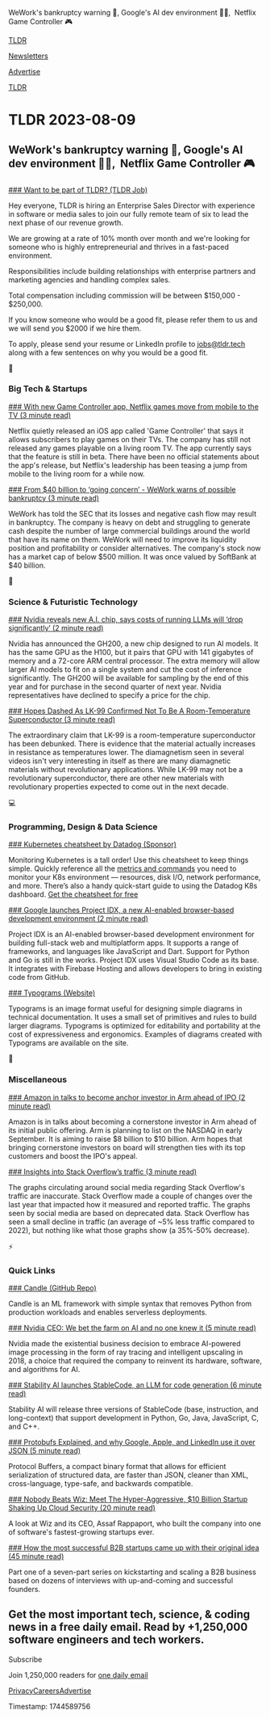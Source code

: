 WeWork's bankruptcy warning 🏦, Google's AI dev environment 👨‍💻,  Netflix Game Controller 🎮

[TLDR](/)

[Newsletters](/newsletters)

[Advertise](https://advertise.tldr.tech/)

[TLDR](/)

# TLDR 2023-08-09

## WeWork's bankruptcy warning 🏦, Google's AI dev environment 👨‍💻,  Netflix Game Controller 🎮

### 

[### Want to be part of TLDR? (TLDR Job)](mailto:jobs@tldr.tech)

Hey everyone, TLDR is hiring an Enterprise Sales Director with experience in software or media sales to join our fully remote team of six to lead the next phase of our revenue growth.

We are growing at a rate of 10% month over month and we're looking for someone who is highly entrepreneurial and thrives in a fast-paced environment.

Responsibilities include building relationships with enterprise partners and marketing agencies and handling complex sales.

Total compensation including commission will be between $150,000 - $250,000.

If you know someone who would be a good fit, please refer them to us and we will send you $2000 if we hire them.

To apply, please send your resume or LinkedIn profile to jobs@tldr.tech along with a few sentences on why you would be a good fit.

📱

### Big Tech & Startups

[### With new Game Controller app, Netflix games move from mobile to the TV (3 minute read)](https://arstechnica.com/gaming/2023/08/with-new-game-controller-app-netflix-games-move-from-mobile-to-the-tv/?utm_source=tldrnewsletter)

Netflix quietly released an iOS app called 'Game Controller' that says it allows subscribers to play games on their TVs. The company has still not released any games playable on a living room TV. The app currently says that the feature is still in beta. There have been no official statements about the app's release, but Netflix's leadership has been teasing a jump from mobile to the living room for a while now.

[### From $40 billion to ‘going concern’ - WeWork warns of possible bankruptcy (3 minute read)](https://www.cnbc.com/2023/08/08/wework-warns-of-remaining-going-concern-and-says-bankruptcy-possible.html?utm_source=tldrnewsletter)

WeWork has told the SEC that its losses and negative cash flow may result in bankruptcy. The company is heavy on debt and struggling to generate cash despite the number of large commercial buildings around the world that have its name on them. WeWork will need to improve its liquidity position and profitability or consider alternatives. The company's stock now has a market cap of below $500 million. It was once valued by SoftBank at $40 billion.

🚀

### Science & Futuristic Technology

[### Nvidia reveals new A.I. chip, says costs of running LLMs will ‘drop significantly’ (2 minute read)](https://www.cnbc.com/2023/08/08/nvidia-reveals-new-ai-chip-says-cost-of-running-large-language-models-will-drop-significantly-.html?utm_source=tldrnewsletter)

Nvidia has announced the GH200, a new chip designed to run AI models. It has the same GPU as the H100, but it pairs that GPU with 141 gigabytes of memory and a 72-core ARM central processor. The extra memory will allow larger AI models to fit on a single system and cut the cost of inference significantly. The GH200 will be available for sampling by the end of this year and for purchase in the second quarter of next year. Nvidia representatives have declined to specify a price for the chip.

[### Hopes Dashed As LK-99 Confirmed Not To Be A Room-Temperature Superconductor (3 minute read)](https://www.iflscience.com/hopes-dashed-as-lk-99-confirmed-not-to-be-a-room-temperature-superconductor-70165?utm_source=tldrnewsletter)

The extraordinary claim that LK-99 is a room-temperature superconductor has been debunked. There is evidence that the material actually increases in resistance as temperatures lower. The diamagnetism seen in several videos isn't very interesting in itself as there are many diamagnetic materials without revolutionary applications. While LK-99 may not be a revolutionary superconductor, there are other new materials with revolutionary properties expected to come out in the next decade.

💻

### Programming, Design & Data Science

[### Kubernetes cheatsheet by Datadog (Sponsor)](https://www.datadoghq.com/resources/datadog-kubernetes-cheatsheet/?utm_source=advertisement&amp;utm_medium=newsletter&amp;utm_campaign=dg-tldrnewsletter-infra-ww-kubernetes-cheatsheet)

Monitoring Kubernetes is a tall order! Use this cheatsheet to keep things simple. Quickly reference all the [metrics and commands](https://www.datadoghq.com/resources/datadog-kubernetes-cheatsheet/?utm_source=advertisement&utm_medium=newsletter&utm_campaign=dg-tldrnewsletter-infra-ww-kubernetes-cheatsheet) you need to monitor your K8s environment — resources, disk I/O, network performance, and more. There’s also a handy quick-start guide to using the Datadog K8s dashboard. [Get the cheatsheet for free](https://www.datadoghq.com/resources/datadog-kubernetes-cheatsheet/?utm_source=advertisement&utm_medium=newsletter&utm_campaign=dg-tldrnewsletter-infra-ww-kubernetes-cheatsheet)

[### Google launches Project IDX, a new AI-enabled browser-based development environment (2 minute read)](https://techcrunch.com/2023/08/08/google-launches-project-idx-a-new-ai-enabled-browser-based-development-environment/?utm_source=tldrnewsletter)

Project IDX is an AI-enabled browser-based development environment for building full-stack web and multiplatform apps. It supports a range of frameworks, and languages like JavaScript and Dart. Support for Python and Go is still in the works. Project IDX uses Visual Studio Code as its base. It integrates with Firebase Hosting and allows developers to bring in existing code from GitHub.

[### Typograms (Website)](https://google.github.io/typograms/?utm_source=tldrnewsletter)

Typograms is an image format useful for designing simple diagrams in technical documentation. It uses a small set of primitives and rules to build larger diagrams. Typograms is optimized for editability and portability at the cost of expressiveness and ergonomics. Examples of diagrams created with Typograms are available on the site.

🎁

### Miscellaneous

[### Amazon in talks to become anchor investor in Arm ahead of IPO (2 minute read)](https://www.reuters.com/markets/deals/amazon-talks-become-anchor-investor-arm-ahead-ipo-sources-2023-08-08/?utm_source=tldrnewsletter)

Amazon is in talks about becoming a cornerstone investor in Arm ahead of its initial public offering. Arm is planning to list on the NASDAQ in early September. It is aiming to raise $8 billion to $10 billion. Arm hopes that bringing cornerstone investors on board will strengthen ties with its top customers and boost the IPO's appeal.

[### Insights into Stack Overflow’s traffic (3 minute read)](https://stackoverflow.blog/2023/08/08/insights-into-stack-overflows-traffic/?utm_source=tldrnewsletter)

The graphs circulating around social media regarding Stack Overflow's traffic are inaccurate. Stack Overflow made a couple of changes over the last year that impacted how it measured and reported traffic. The graphs seen by social media are based on deprecated data. Stack Overflow has seen a small decline in traffic (an average of ~5% less traffic compared to 2022), but nothing like what those graphs show (a 35%-50% decrease).

⚡

### Quick Links

[### Candle (GitHub Repo)](https://github.com/huggingface/candle?utm_source=tldrnewsletter)

Candle is an ML framework with simple syntax that removes Python from production workloads and enables serverless deployments.

[### Nvidia CEO: We bet the farm on AI and no one knew it (5 minute read)](https://techcrunch.com/2023/08/08/nvidia-ceo-we-bet-the-farm-on-ai-and-no-one-knew-it/?utm_source=tldrnewsletter)

Nvidia made the existential business decision to embrace AI-powered image processing in the form of ray tracing and intelligent upscaling in 2018, a choice that required the company to reinvent its hardware, software, and algorithms for AI.

[### Stability AI launches StableCode, an LLM for code generation (6 minute read)](https://venturebeat.com/programming-development/stability-ai-launches-stablecode-an-llm-for-code-generation/?utm_source=tldrnewsletter)

Stability AI will release three versions of StableCode (base, instruction, and long-context) that support development in Python, Go, Java, JavaScript, C, and C++.

[### Protobufs Explained, and why Google, Apple, and LinkedIn use it over JSON (5 minute read)](https://newsletter.devmoh.co/p/protobufs-explained-and-why-google?utm_source=tldrnewsletter)

Protocol Buffers, a compact binary format that allows for efficient serialization of structured data, are faster than JSON, cleaner than XML, cross-language, type-safe, and backwards compatible.

[### Nobody Beats Wiz: Meet The Hyper-Aggressive, $10 Billion Startup Shaking Up Cloud Security (20 minute read)](https://www.forbes.com/sites/alexkonrad/2023/08/08/nobody-beats-wiz-meet-the-aggressive-10-billion-startup-shaking-up-cloud-security/)

A look at Wiz and its CEO, Assaf Rappaport, who built the company into one of software's fastest-growing startups ever.

[### How the most successful B2B startups came up with their original idea (45 minute read)](https://www.lennysnewsletter.com/p/how-the-most-successful-b2b-startups?utm_source=tldrnewsletter)

Part one of a seven-part series on kickstarting and scaling a B2B business based on dozens of interviews with up-and-coming and successful founders.

## Get the most important tech, science, & coding news in a free daily email. Read by +1,250,000 software engineers and tech workers.

Subscribe

Join 1,250,000 readers for [one daily email](/api/latest/tech)

[Privacy](/privacy)[Careers](https://jobs.ashbyhq.com/tldr.tech)[Advertise](/tech/advertise)

Timestamp: 1744589756